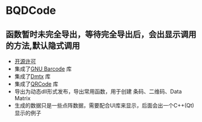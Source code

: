 # BQDCode
## 函数暂时未完全导出，等待完全导出后，会出显示调用的方法,默认隐式调用
* [开源许可](https://www.apache.org/licenses/LICENSE-2.0.txt)
* 集成了[GNU Barcode](https://ftp.gnu.org/gnu/barcode/) 库
* 集成了[Dmtx](https://github.com/dmtx/libdmtx) 库
* 集成了[QRCode](https://github.com/fukuchi/libqrencode) 库
* 导出为动态dll形式发布，导出常用函数，用于创建 条码、二维码、Data Matrix
* 生成的数据只是一些点阵数据，需要配合UI库来显示，后面会出一个C++(Qt)显示的例子
